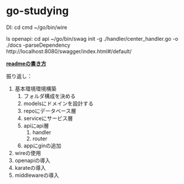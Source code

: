 # go-studying


DI:
cd cmd
~/go/bin/wire

ls
openapi:
cd api
~/go/bin/swag init -g ./handler/center_handler.go -o ./docs -parseDependency
http://localhost:8080/swagger/index.html#/default/

[**readmeの書き方**](https://style.potepan.com/articles/33682.html)


振り返し：  
1. 基本環境環境構築
   1. フォルダ構成を決める  
   2. modelsにドメインを設計する  
   3. repoにデータベース層  
   4. serviceにサービス層  
   5. apiにapi層  
       1. handler
       2. router  
   6. appにginの追加  
2. wireの使用  
3. openapiの導入
4. karateの導入 
5. middlewareの導入
    
